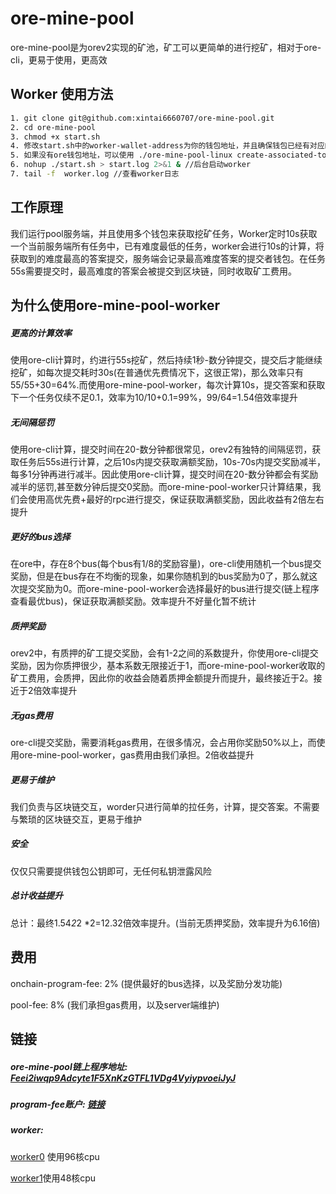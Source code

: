 # ore-mine-pool


ore-mine-pool是为orev2实现的矿池，矿工可以更简单的进行挖矿，相对于ore-cli，更易于使用，更高效




## Worker 使用方法

```bash
1. git clone git@github.com:xintai6660707/ore-mine-pool.git
2. cd ore-mine-pool
3. chmod +x start.sh
4. 修改start.sh中的worker-wallet-address为你的钱包地址，并且确保钱包已经有对应的ore AssociatedToken地址
5. 如果没有ore钱包地址，可以使用 ./ore-mine-pool-linux create-associated-token --keypair "你的钱包私钥地址" --priority-fee 20000 创建ore关联账户(你有考虑私钥安全，也可以自己创建)
6. nohup ./start.sh > start.log 2>&1 & //后台启动worker
7. tail -f  worker.log //查看worker日志
```

## 工作原理
我们运行pool服务端，并且使用多个钱包来获取挖矿任务，Worker定时10s获取一个当前服务端所有任务中，已有难度最低的任务，worker会进行10s的计算，将获取到的难度最高的答案提交，服务端会记录最高难度答案的提交者钱包。在任务55s需要提交时，最高难度的答案会被提交到区块链，同时收取矿工费用。

## 为什么使用ore-mine-pool-worker

##### 更高的计算效率

使用ore-cli计算时，约进行55s挖矿，然后持续1秒-数分钟提交，提交后才能继续挖矿，如每次提交耗时30s(在普通优先费情况下，这很正常)，那么效率只有55/55+30=64%.而使用ore-mine-pool-worker，每次计算10s，提交答案和获取下一个任务仅续不足0.1，效率为10/10+0.1=99%，99/64=1.54倍效率提升

##### 无间隔惩罚

使用ore-cli计算，提交时间在20-数分钟都很常见，orev2有独特的间隔惩罚，获取任务后55s进行计算，之后10s内提交获取满额奖励，10s-70s内提交奖励减半，每多1分钟再进行减半。因此使用ore-cli计算，提交时间在20-数分钟都会有奖励减半的惩罚,甚至数分钟后提交0奖励。而ore-mine-pool-worker只计算结果，我们会使用高优先费+最好的rpc进行提交，保证获取满额奖励，因此收益有2倍左右提升

##### 更好的bus选择

在ore中，存在8个bus(每个bus有1/8的奖励容量)，ore-cli使用随机一个bus提交奖励，但是在bus存在不均衡的现象，如果你随机到的bus奖励为0了，那么就这次提交奖励为0。而ore-mine-pool-worker会选择最好的bus进行提交(链上程序查看最优bus)，保证获取满额奖励。效率提升不好量化暂不统计

##### 质押奖励

orev2中，有质押的矿工提交奖励，会有1-2之间的系数提升，你使用ore-cli提交奖励，因为你质押很少，基本系数无限接近于1，而ore-mine-pool-worker收取的矿工费用，会质押，因此你的收益会随着质押金额提升而提升，最终接近于2。接近于2倍效率提升

##### 无gas费用

ore-cli提交奖励，需要消耗gas费用，在很多情况，会占用你奖励50%以上，而使用ore-mine-pool-worker，gas费用由我们承担。2倍收益提升


##### 更易于维护

我们负责与区块链交互，worder只进行简单的拉任务，计算，提交答案。不需要与繁琐的区块链交互，更易于维护

##### 安全

仅仅只需要提供钱包公钥即可，无任何私钥泄露风险

##### 总计收益提升

总计：最终1.54*2*2 *2=12.32倍效率提升。(当前无质押奖励，效率提升为6.16倍)

## 费用

onchain-program-fee: 2% (提供最好的bus选择，以及奖励分发功能)

pool-fee: 8%            (我们承担gas费用，以及server端维护)

## 链接

##### ore-mine-pool链上程序地址: [Feei2iwqp9Adcyte1F5XnKzGTFL1VDg4VyiypvoeiJyJ](https://solscan.io/account/Feei2iwqp9Adcyte1F5XnKzGTFL1VDg4VyiypvoeiJyJ)
##### program-fee账户: [链接](https://solscan.io/account/Feei2iwqp9Adcyte1F5XnKzGTFL1VDg4VyiypvoeiJyJ) 

##### worker:
[worker0](https://solscan.io/account/H2VLeBDZFXZa591QkGGutTG8cF2RQUS49T2uZZyS5FcX) 使用96核cpu

[worker1](https://solscan.io/account/92Zguk3WKznDU57u3rTJtKsib9vGGCnMxMZ9LyBCWork)使用48核cpu
